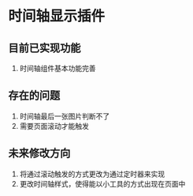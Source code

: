 # 时间轴显示插件

## 目前已实现功能

1. 时间轴组件基本功能完善

## 存在的问题

1. 时间轴最后一张图片判断不了
2. 需要页面滚动才能触发

## 未来修改方向

1. 将通过滚动触发的方式更改为通过定时器来实现
2. 更改时间轴样式，使得能以小工具的方式出现在页面中
